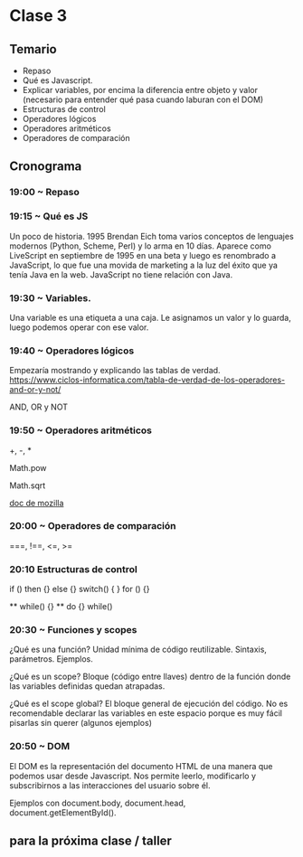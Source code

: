 # Clase 3

## Temario

* Repaso
* Qué es Javascript.
* Explicar variables, por encima la diferencia entre objeto y valor (necesario para entender qué pasa cuando laburan con el DOM)
* Estructuras de control
* Operadores lógicos
* Operadores aritméticos
* Operadores de comparación


## Cronograma

### 19:00 ~ Repaso

### 19:15 ~ Qué es JS

Un poco de historia. 1995 Brendan Eich toma varios conceptos de lenguajes modernos (Python, Scheme, Perl) y lo arma en 10 días. Aparece como LiveScript en septiembre de 1995 en una beta y luego es renombrado a JavaScript, lo que fue una movida de marketing a la luz del éxito que ya tenía Java en la web. JavaScript no tiene relación con Java.

### 19:30 ~ Variables.

Una variable es una etiqueta a una caja. Le asignamos un valor y lo guarda, luego podemos operar con ese valor.

### 19:40 ~ Operadores lógicos

Empezaría mostrando y explicando las tablas de verdad. https://www.ciclos-informatica.com/tabla-de-verdad-de-los-operadores-and-or-y-not/

AND, OR y NOT

### 19:50 ~ Operadores aritméticos

+, -, *

Math.pow

Math.sqrt

[doc de mozilla](https://developer.mozilla.org/es/docs/Web/JavaScript/Referencia/Objetos_globales/Math)

### 20:00 ~ Operadores de comparación

===, !==, <=, >=

### 20:10 Estructuras de control

if () then {} else {}
switch() { }
for () {}

** while() {}
** do {} while()

### 20:30 ~ Funciones y scopes

¿Qué es una función? Unidad mínima de código reutilizable. Sintaxis, parámetros. Ejemplos.

¿Qué es un scope? Bloque (código entre llaves) dentro de la función donde las variables definidas quedan atrapadas.

¿Qué es el scope global? El bloque general de ejecución del código. No es recomendable declarar las variables en este espacio porque es muy fácil pisarlas sin querer (algunos ejemplos)

### 20:50 ~ DOM

El DOM es la representación del documento HTML de una manera que podemos usar desde Javascript. Nos permite leerlo, modificarlo y subscribirnos a las interacciones del usuario sobre él.

Ejemplos con document.body, document.head, document.getElementById().


## para la próxima clase / taller

